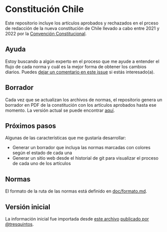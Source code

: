 
# Constitución Chile

Este repositorio incluye los artículos aprobados y rechazados en el prceso de redacción de la nueva constitución de Chile llevado a cabo entre 2021 y 2022 por la [Convención Constitucional](https://www.chileconvencion.cl/).

## Ayuda

Estoy buscando a algún experto en el proceso que me ayude a entender el flujo de cada norma y cuál es la mejor forma de obtener los cambios diarios. Puedes [dejar un comentario en este issue](https://github.com/juancri/ConstitucionChile/issues/1) si estás interesado(a).

## Borrador

Cada vez que se actualizan los archivos de normas, el repositorio genera un borrador en PDF de la constitución con los artículos aprobados hasta ese momento. La versión actual se puede encontrar [aquí](pdf/constitucion.pdf).

## Próximos pasos

Algunas de las características que me gustaría desarrollar:

- Generar un borrador que incluya las normas marcadas con colores según el estado de cada una
- Generar un sitio web desde el historial de git para visualizar el proceso de cada uno de los artículos

## Normas

El formato de la ruta de las normas está definido en [doc/formato.md](doc/formato.md).

## Versión inicial

La información inicial fue importada desde [este archivo](https://docs.google.com/document/d/1s2lu_V50teHVIE3KmySJvkZhTomhK-SN/edit) [publicado por @tresquintos](https://twitter.com/tresquintos/status/1494770605060763658).
